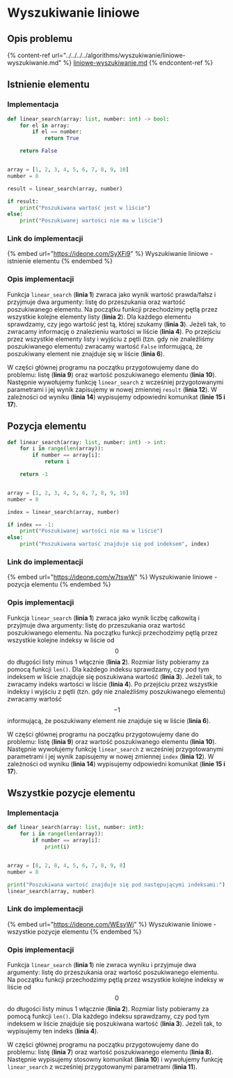 # Wyszukiwanie liniowe

## Opis problemu

{% content-ref url="../../../../algorithms/wyszukiwanie/liniowe-wyszukiwanie.md" %}
[liniowe-wyszukiwanie.md](../../../../algorithms/wyszukiwanie/liniowe-wyszukiwanie.md)
{% endcontent-ref %}

## Istnienie elementu

### Implementacja

```python
def linear_search(array: list, number: int) -> bool:
    for el in array:
        if el == number:
            return True

    return False


array = [1, 2, 3, 4, 5, 6, 7, 8, 9, 10]
number = 8

result = linear_search(array, number)

if result:
    print("Poszukiwana wartość jest w liście")
else:
    print("Poszukiwanej wartości nie ma w liście")
```

### Link do implementacji

{% embed url="https://ideone.com/SyXFi9" %}
Wyszukiwanie liniowe - istnienie elementu
{% endembed %}

### Opis implementacji

Funkcja `linear_search` (**linia 1**) zwraca jako wynik wartość prawda/fałsz i przyjmuje dwa argumenty: listę do przeszukania oraz wartość poszukiwanego elementu. Na początku funkcji przechodzimy pętlą przez wszystkie kolejne elementy listy (**linia 2**). Dla każdego elementu sprawdzamy, czy jego wartość jest tą, której szukamy (**linia 3**). Jeżeli tak, to zwracamy informację o znalezieniu wartości w liście (**linia 4**). Po przejściu przez wszystkie elementy listy i wyjściu z pętli (tzn. gdy nie znaleźliśmy poszukiwanego elementu) zwracamy wartość `False` informującą, że poszukiwany element nie znajduje się w liście (**linia 6**).

W części głównej programu na początku przygotowujemy dane do problemu: listę (**linia 9**) oraz wartość poszukiwanego elementu (**linia 10**). Następnie wywołujemy funkcję `linear_search` z wcześniej przygotowanymi parametrami i jej wynik zapisujemy w nowej zmiennej `result` (**linia 12**). W zależności od wyniku (**linia 14**) wypisujemy odpowiedni komunikat (**linie 15 i 17**).

## Pozycja elementu

```python
def linear_search(array: list, number: int) -> int:
    for i in range(len(array)):
        if number == array[i]:
            return i

    return -1


array = [1, 2, 3, 4, 5, 6, 7, 8, 9, 10]
number = 8

index = linear_search(array, number)

if index == -1:
    print("Poszukiwanej wartości nie ma w liście")
else:
    print("Poszukiwana wartość znajduje się pod indeksem", index)
```

### Link do implementacji

{% embed url="https://ideone.com/w7tswW" %}
Wyszukiwanie liniowe - pozycja elementu
{% endembed %}

### Opis implementacji

Funkcja `linear_search` (**linia 1**) zwraca jako wynik liczbę całkowitą i przyjmuje dwa argumenty: listę do przeszukania oraz wartość poszukiwanego elementu. Na początku funkcji przechodzimy pętlą przez wszystkie kolejne indeksy w liście od $$0$$ do długości listy minus 1 włącznie (**linia 2**). Rozmiar listy pobieramy za pomocą funkcji `len()`. Dla każdego indeksu sprawdzamy, czy pod tym indeksem w liście znajduje się poszukiwana wartość (**linia 3**). Jeżeli tak, to zwracamy indeks wartości w liście (**linia 4**). Po przejściu przez wszystkie indeksy i wyjściu z pętli (tzn. gdy nie znaleźliśmy poszukiwanego elementu) zwracamy wartość $$-1$$ informującą, że poszukiwany element nie znajduje się w liście (**linia 6**).

W części głównej programu na początku przygotowujemy dane do problemu: listę (**linia 9**) oraz wartość poszukiwanego elementu (**linia 10**). Następnie wywołujemy funkcję `linear_search` z wcześniej przygotowanymi parametrami i jej wynik zapisujemy w nowej zmiennej `index` (**linia 12**). W zależności od wyniku (**linia 14**) wypisujemy odpowiedni komunikat (**linie 15 i 17**).

## Wszystkie pozycje elementu

### Implementacja

```python
def linear_search(array: list, number: int):
    for i in range(len(array)):
        if number == array[i]:
            print(i)


array = [8, 2, 8, 4, 5, 6, 7, 8, 9, 8]
number = 8

print("Poszukiwana wartość znajduje się pod następującymi indeksami:")
linear_search(array, number)
```

### Link do implementacji

{% embed url="https://ideone.com/WEsyWj" %}
Wyszukiwanie liniowe - wszystkie pozycje elementu
{% endembed %}

### Opis implementacji

Funkcja `linear_search` (**linia 1**) nie zwraca wyniku i przyjmuje dwa argumenty: listę do przeszukania oraz wartość poszukiwanego elementu. Na początku funkcji przechodzimy pętlą przez wszystkie kolejne indeksy w liście od $$0$$ do długości listy minus 1 włącznie (**linia 2**). Rozmiar listy pobieramy za pomocą funkcji `len()`. Dla każdego indeksu sprawdzamy, czy pod tym indeksem w liście znajduje się poszukiwana wartość (**linia 3**). Jeżeli tak, to wypisujemy ten indeks (**linia 4**).

W części głównej programu na początku przygotowujemy dane do problemu: listę (**linia 7**) oraz wartość poszukiwanego elementu (**linia 8**). Następnie wypisujemy stosowny komunikat (**linia 10**) i wywołujemy funkcję `linear_search` z wcześniej przygotowanymi parametrami (**linia 11**).
